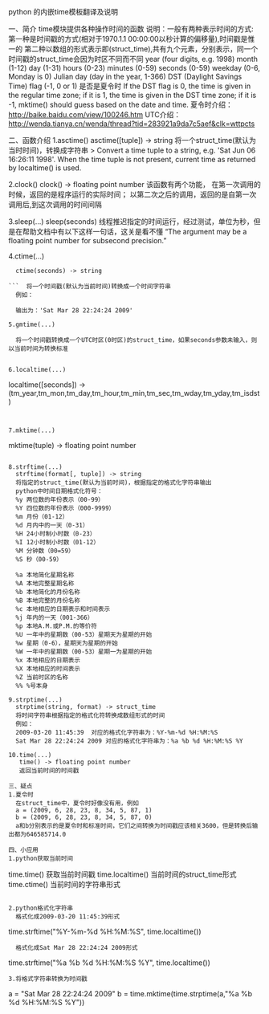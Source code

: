 python 的内嵌time模板翻译及说明

一、简介
  time模块提供各种操作时间的函数
  说明：一般有两种表示时间的方式:
       第一种是时间戳的方式(相对于1970.1.1 00:00:00以秒计算的偏移量),时间戳是惟一的
       第二种以数组的形式表示即(struct_time),共有九个元素，分别表示，同一个时间戳的struct_time会因为时区不同而不同
    year (four digits, e.g. 1998)
    month (1-12)
    day (1-31)
    hours (0-23)
    minutes (0-59)
    seconds (0-59)
    weekday (0-6, Monday is 0)
    Julian day (day in the year, 1-366)
    DST (Daylight Savings Time) flag (-1, 0 or 1) 是否是夏令时
    If the DST flag is 0, the time is given in the regular time zone;
    if it is 1, the time is given in the DST time zone;
    if it is -1, mktime() should guess based on the date and time.
    夏令时介绍：http://baike.baidu.com/view/100246.htm
    UTC介绍：http://wenda.tianya.cn/wenda/thread?tid=283921a9da7c5aef&clk=wttpcts

二、函数介绍
1.asctime()
  asctime([tuple]) -> string
  将一个struct_time(默认为当时时间)，转换成字符串
        > Convert a time tuple to a string, e.g. 'Sat Jun 06 16:26:11 1998'.
        When the time tuple is not present, current time as returned by localtime()
        is used.

2.clock()
  clock() -> floating point number
  该函数有两个功能，
  在第一次调用的时候，返回的是程序运行的实际时间；
  以第二次之后的调用，返回的是自第一次调用后,到这次调用的时间间隔

3.sleep(...)
  sleep(seconds)
  线程推迟指定的时间运行，经过测试，单位为秒，但是在帮助文档中有以下这样一句话，这关是看不懂
  “The argument may be a floating point number for subsecond precision.”

4.ctime(...)
```
  ctime(seconds) -> string

```  将一个时间戳(默认为当前时间)转换成一个时间字符串
  例如：
```

```  time.ctime()
  输出为：'Sat Mar 28 22:24:24 2009'

5.gmtime(...)
```

```  gmtime([seconds]) -> (tm_year, tm_mon, tm_day, tm_hour, tm_min,tm_sec, tm_wday, tm_yday, tm_isdst)
  将一个时间戳转换成一个UTC时区(0时区)的struct_time，如果seconds参数未输入，则以当前时间为转换标准


6.localtime(...)
```
  localtime([seconds]) -> (tm_year,tm_mon,tm_day,tm_hour,tm_min,tm_sec,tm_wday,tm_yday,tm_isdst)

```  将一个时间戳转换成一个当前时区的struct_time，如果seconds参数未输入，则以当前时间为转换标准


7.mktime(...)
```
  mktime(tuple) -> floating point number

```  将一个以struct_time转换为时间戳

8.strftime(...)
  strftime(format[, tuple]) -> string
  将指定的struct_time(默认为当前时间)，根据指定的格式化字符串输出
  python中时间日期格式化符号：
  %y 两位数的年份表示（00-99）
  %Y 四位数的年份表示（000-9999）
  %m 月份（01-12）
  %d 月内中的一天（0-31）
  %H 24小时制小时数（0-23）
  %I 12小时制小时数（01-12）
  %M 分钟数（00=59）
  %S 秒（00-59）

  %a 本地简化星期名称
  %A 本地完整星期名称
  %b 本地简化的月份名称
  %B 本地完整的月份名称
  %c 本地相应的日期表示和时间表示
  %j 年内的一天（001-366）
  %p 本地A.M.或P.M.的等价符
  %U 一年中的星期数（00-53）星期天为星期的开始
  %w 星期（0-6），星期天为星期的开始
  %W 一年中的星期数（00-53）星期一为星期的开始
  %x 本地相应的日期表示
  %X 本地相应的时间表示
  %Z 当前时区的名称
  %% %号本身

9.strptime(...)
  strptime(string, format) -> struct_time
  将时间字符串根据指定的格式化符转换成数组形式的时间
  例如：
  2009-03-20 11:45:39  对应的格式化字符串为：%Y-%m-%d %H:%M:%S
  Sat Mar 28 22:24:24 2009 对应的格式化字符串为：%a %b %d %H:%M:%S %Y

10.time(...)
   time() -> floating point number
   返回当前时间的时间戳

三、疑点
1.夏令时
  在struct_time中，夏令时好像没有用，例如
  a = (2009, 6, 28, 23, 8, 34, 5, 87, 1)
  b = (2009, 6, 28, 23, 8, 34, 5, 87, 0)
  a和b分别表示的是夏令时和标准时间，它们之间转换为时间戳应该相关3600，但是转换后输出都为646585714.0

四、小应用
1.python获取当前时间
```
   time.time() 获取当前时间戳
   time.localtime() 当前时间的struct_time形式
   time.ctime() 当前时间的字符串形式
```

2.python格式化字符串
  格式化成2009-03-20 11:45:39形式
```
  time.strftime("%Y-%m-%d %H:%M:%S", time.localtime())

```
  格式化成Sat Mar 28 22:24:24 2009形式
```
  time.strftime("%a %b %d %H:%M:%S %Y", time.localtime())

```
3.将格式字符串转换为时间戳
```
  a = "Sat Mar 28 22:24:24 2009"
  b = time.mktime(time.strptime(a,"%a %b %d %H:%M:%S %Y"))

```

